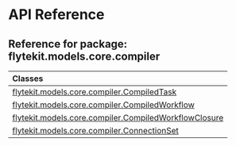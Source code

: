 # API Reference

## Reference for package: flytekit.models.core.compiler

| Classes  |
| :------------- |
| [flytekit.models.core.compiler.CompiledTask](flytekit_models_core_compiler_compiledtask) |
| [flytekit.models.core.compiler.CompiledWorkflow](flytekit_models_core_compiler_compiledworkflow) |
| [flytekit.models.core.compiler.CompiledWorkflowClosure](flytekit_models_core_compiler_compiledworkflowclosure) |
| [flytekit.models.core.compiler.ConnectionSet](flytekit_models_core_compiler_connectionset) |
